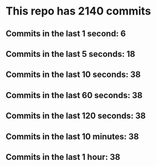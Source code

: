 # This repo has 2140 commits

## Commits in the last 1 second: 6
## Commits in the last 5 seconds: 18
## Commits in the last 10 seconds: 38
## Commits in the last 60 seconds: 38
## Commits in the last 120 seconds: 38
## Commits in the last 10 minutes: 38
## Commits in the last 1 hour: 38
